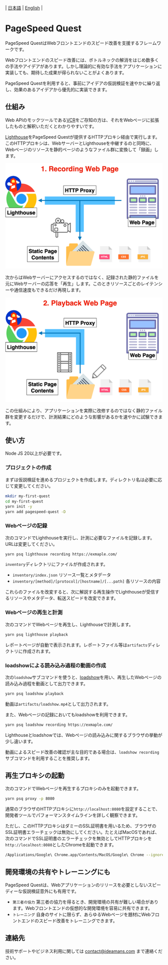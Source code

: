 | [日本語](./README.ja.md) | [English](./README.md) |

# PageSpeed Quest

PageSpeed QuestはWebフロントエンドのスピード改善を支援するフレームワークです。

Webフロントエンドのスピード改善には、ボトルネックの解消をはじめ数多くの手法やアイデアがあります。しかし理論的に有効な手法をアプリケーションに実装しても、期待した成果が得られないことがよくあります。

PageSpeed Questを利用すると、事前にアイデアの仮説検証を速やかに繰り返し、効果のあるアイデアから優先的に実装できます。

## 仕組み

Web APIのモックツールである[VCR](https://github.com/vcr/vcr)をご存知の方は、それをWebページに拡張したものと解釈いただくとわかりやすいです。

[Lighthouse](https://developer.chrome.com/docs/lighthouse/overview/)をPageSpeed Questが提供するHTTPプロキシ経由で実行します。このHTTPプロキシは、WebサーバーとLighthouseを中継するのと同時に、Webページのリソースを静的ページのようなファイル群に変換して「録画」します。

![Recording](./docs/recording.png)

次からはWebサーバーにアクセスするのではなく、記録された静的ファイルを元にWebサーバーの応答を「再生」します。このときリソースごとのレイテンシーや通信速度もできるだけ再現します。

![Playback](./docs/playback.png)

この仕組みにより、アプリケーションを実際に改修するのではなく静的ファイル群を変更するだけで、計測結果にどのような影響があるかを速やかに試験できます。

## 使い方

Node JS 20以上が必要です。

### プロジェクトの作成

まずは仮説検証を進めるプロジェクトを作成します。ディレクトリ名は必要に応じて変更してください。

```sh
mkdir my-first-quest
cd my-first-quest
yarn init -y
yarn add pagespeed-quest -D
```

### Webページの記録

次のコマンドでLighthouseを実行し、計測に必要なファイルを記録します。URLは変更してください。

```sh
yarn psq lighthouse recording https://exmaple.com/
```

`inventory`ディレクトリにファイルが作成されます。

- `inventory/index.json` リソース一覧とメタデータ
- `inventory/[method]/[protocol]/[hostname]/[...path]` 各リソースの内容

これらのファイルを改変すると、次に解説する再生操作でLighthouseが受信するリソースやメタデータ、転送スピードを改変できます。

### Webページの再生と計測

次のコマンドでWebページを再生し、Lighthouseで計測します。

```sh
yarn psq lighthouse playback
```

レポートページが自動で表示されます。レポートファイル等は`artifacts`ディレクトリに作成されます。

### loadshowによる読み込み過程の動画の作成

次の`loadshow`サブコマンドを使うと、[loadshow](https://github.com/ideamans/loadshow)を用い、再生したWebページの読み込み過程を動画として出力できます。

```sh
yarn psq loadshow playback
```

動画は`artifacts/loadshow.mp4`として出力されます。

また、Webページの記録においてもloadshowを利用できます。

```sh
yarn psq loadshow recording https://exmaple.com/
```

Lighthouseとloadshowでは、Webページの読み込みに関するブラウザの挙動が少し違います。

動画によるスピード改善の確認が主な目的である場合は、`loadshow recording`サブコマンドを利用することを推奨します。

## 再生プロキシの起動

次のコマンドでWebページを再生するプロキシのみを起動できます。

```sh
yarn psq proxy -p 8080
```

通常のブラウザのHTTPプロキシに`http://localhost:8080`を設定することで、開発者ツールでパフォーマンスタイムラインを詳しく観察できます。

ただし、このHTTPプロキシはダミーのSSL証明書を用いるため、ブラウザのSSL証明書エラーチェックは無効にしてください。たとえばMacOSであれば、次のコマンドでSSL証明書のエラーチェックを無効としてHTTPプロキシを`http://localhost:8080`としたChromeを起動できます。

```sh
/Applications/Google\ Chrome.app/Contents/MacOS/Google\ Chrome --ignore-certificate-errors --proxy-server=http://localhost:8080
```

## 開発環境の共有やトレーニングにも

PageSpeed Questは、Webアプリケーションのリリースを必要としないスピーディーな仮説検証意外にも有用です。

- `第三者の協力` 第三者の協力を得るとき、開発環境の共有が難しい場合があります。Webフロントエンドの仮想的な開発環境を容易に共有できます。
- `トレーニング` 自身のサイトに限らず、あらゆるWebページを題材にWebフロントエンドのスピード改善をトレーニングできます。

## 連絡先

技術サポートやビジネス利用に関しては <contact@ideamans.com> まで連絡ください。
